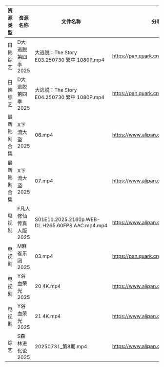 | 资源类型   | 资源名称          | 文件名称                                            | 分享链接                                 | 更新时间                |
| ------ | ------------- | ----------------------------------------------- | ------------------------------------ | ------------------- |
| 日韩综艺   | D大逃脱第四季2025   | 大逃脱：The Story E03.250730 繁中 1080P.mp4           | https://pan.quark.cn/s/b5ee21806f52  | 2025-07-31 10:40:40 |
| 日韩综艺   | D大逃脱第四季2025   | 大逃脱：The Story E04.250730 繁中 1080P.mp4           | https://pan.quark.cn/s/b5ee21806f52  | 2025-07-31 10:40:44 |
| 最新韩剧合集 | X下流大盗2025     | 06.mp4                                          | https://www.alipan.com/s/78GeHBvwPWE | 2025-07-31 15:02:23 |
| 最新韩剧合集 | X下流大盗2025     | 07.mp4                                          | https://www.alipan.com/s/78GeHBvwPWE | 2025-07-31 15:02:22 |
| 电视剧    | F凡人修仙传真人版2025 | S01E11.2025.2160p.WEB-DL.H265.60FPS.AAC.mp4.mp4 | https://www.alipan.com/s/Nv8hxtNv9F1 | 2025-07-31 14:01:43 |
| 电视剧    | M麻雀乐团2025     | 03.mp4                                          | https://pan.quark.cn/s/6f7fe24c7e8f  | 2025-07-31 10:27:33 |
| 电视剧    | Y浴血荣光2025     | 20 4K.mp4                                       | https://www.alipan.com/s/F3MTFNa4XY2 | 2025-07-31 10:02:32 |
| 电视剧    | Y浴血荣光2025     | 21 4K.mp4                                       | https://www.alipan.com/s/F3MTFNa4XY2 | 2025-07-31 10:02:32 |
| 综艺     | S森林进化论2025    | 20250731_第8期.mp4                                | https://www.alipan.com/s/aan2jEB4eLz | 2025-07-31 16:02:57 |

